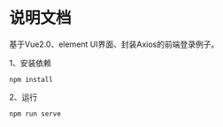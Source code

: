 # 说明文档

基于Vue2.0、element UI界面、封装Axios的前端登录例子。



1、安装依赖

```shell
npm install
```

2、运行

```shell
npm run serve
```
